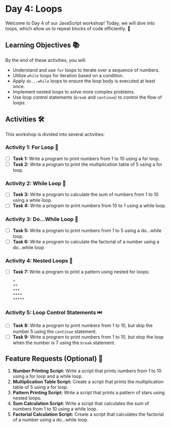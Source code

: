 # Day 4: Loops

Welcome to Day 4 of our JavaScript workshop! Today, we will dive into loops, which allow us to repeat blocks of code efficiently. 🎉

## Learning Objectives 📚

By the end of these activities, you will:
- Understand and use `for` loops to iterate over a sequence of numbers.
- Utilize `while` loops for iteration based on a condition.
- Apply `do...while` loops to ensure the loop body is executed at least once.
- Implement nested loops to solve more complex problems.
- Use loop control statements (`break` and `continue`) to control the flow of loops.

## Activities 🛠️

This workshop is divided into several activities:

### Activity 1: For Loop 🔁

- [ ] **Task 1:** Write a program to print numbers from 1 to 10 using a for loop.
- [ ] **Task 2:** Write a program to print the multiplication table of 5 using a for loop.

### Activity 2: While Loop 🔄

- [ ] **Task 3:** Write a program to calculate the sum of numbers from 1 to 10 using a while loop.
- [ ] **Task 4:** Write a program to print numbers from 10 to 1 using a while loop.

### Activity 3: Do...While Loop 🔂

- [ ] **Task 5:** Write a program to print numbers from 1 to 5 using a do...while loop.
- [ ] **Task 6:** Write a program to calculate the factorial of a number using a do...while loop.

### Activity 4: Nested Loops 🔀

- [ ] **Task 7:** Write a program to print a pattern using nested for loops:
    ```
    *
    **
    ***
    ****
    *****
    ```

### Activity 5: Loop Control Statements ⏭️

- [ ] **Task 8:** Write a program to print numbers from 1 to 10, but skip the number 5 using the `continue` statement.
- [ ] **Task 9:** Write a program to print numbers from 1 to 10, but stop the loop when the number is 7 using the `break` statement.

## Feature Requests (Optional) 🎨

1. **Number Printing Script:** Write a script that prints numbers from 1 to 10 using a for loop and a while loop.
2. **Multiplication Table Script:** Create a script that prints the multiplication table of 5 using a for loop.
3. **Pattern Printing Script:** Write a script that prints a pattern of stars using nested loops.
4. **Sum Calculation Script:** Write a script that calculates the sum of numbers from 1 to 10 using a while loop.
5. **Factorial Calculation Script:** Create a script that calculates the factorial of a number using a do...while loop.
